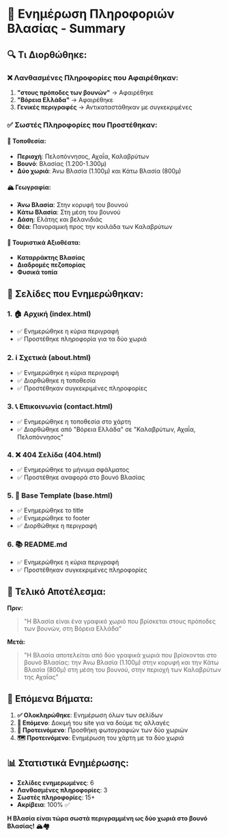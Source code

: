 # 📝 Ενημέρωση Πληροφοριών Βλασίας - Summary

## 🔍 **Τι Διορθώθηκε:**

### ❌ **Λανθασμένες Πληροφορίες που Αφαιρέθηκαν:**
1. **"στους πρόποδες των βουνών"** → Αφαιρέθηκε
2. **"Βόρεια Ελλάδα"** → Αφαιρέθηκε  
3. **Γενικές περιγραφές** → Αντικαταστάθηκαν με συγκεκριμένες

### ✅ **Σωστές Πληροφορίες που Προστέθηκαν:**

#### **📍 Τοποθεσία:**
- **Περιοχή**: Πελοπόννησος, Αχαΐα, Καλαβρύτων
- **Βουνό**: Βλασίας (1.200-1.300μ)
- **Δύο χωριά**: Άνω Βλασία (1.100μ) και Κάτω Βλασία (800μ)

#### **🏔️ Γεωγραφία:**
- **Άνω Βλασία**: Στην κορυφή του βουνού
- **Κάτω Βλασία**: Στη μέση του βουνού
- **Δάση**: Ελάτης και βελανιδιάς
- **Θέα**: Πανοραμική προς την κοιλάδα των Καλαβρύτων

#### **🎯 Τουριστικά Αξιοθέατα:**
- **Καταρράκτης Βλασίας**
- **Διαδρομές πεζοπορίας**
- **Φυσικά τοπία**

## 📄 **Σελίδες που Ενημερώθηκαν:**

### 1. **🏠 Αρχική (index.html)**
- ✅ Ενημερώθηκε η κύρια περιγραφή
- ✅ Προστέθηκε πληροφορία για τα δύο χωριά

### 2. **ℹ️ Σχετικά (about.html)**
- ✅ Ενημερώθηκε η κύρια περιγραφή
- ✅ Διορθώθηκε η τοποθεσία
- ✅ Προστέθηκαν συγκεκριμένες πληροφορίες

### 3. **📞 Επικοινωνία (contact.html)**
- ✅ Ενημερώθηκε η τοποθεσία στο χάρτη
- ✅ Διορθώθηκε από "Βόρεια Ελλάδα" σε "Καλαβρύτων, Αχαΐα, Πελοπόννησος"

### 4. **❌ 404 Σελίδα (404.html)**
- ✅ Ενημερώθηκε το μήνυμα σφάλματος
- ✅ Προστέθηκε αναφορά στο βουνό Βλασίας

### 5. **🔧 Base Template (base.html)**
- ✅ Ενημερώθηκε το title
- ✅ Ενημερώθηκε το footer
- ✅ Διορθώθηκε η περιγραφή

### 6. **📚 README.md**
- ✅ Ενημερώθηκε η κύρια περιγραφή
- ✅ Προστέθηκαν συγκεκριμένες πληροφορίες

## 🌟 **Τελικό Αποτέλεσμα:**

**Πριν:**
> "Η Βλασία είναι ένα γραφικό χωριό που βρίσκεται στους πρόποδες των βουνών, στη Βόρεια Ελλάδα"

**Μετά:**
> "Η Βλασία αποτελείται από δύο γραφικά χωριά που βρίσκονται στο βουνό Βλασίας: την Άνω Βλασία (1.100μ) στην κορυφή και την Κάτω Βλασία (800μ) στη μέση του βουνού, στην περιοχή των Καλαβρύτων της Αχαΐας"

## 🎯 **Επόμενα Βήματα:**

1. **✅ Ολοκληρώθηκε**: Ενημέρωση όλων των σελίδων
2. **🔄 Επόμενο**: Δοκιμή του site για να δούμε τις αλλαγές
3. **📸 Προτεινόμενο**: Προσθήκη φωτογραφιών των δύο χωριών
4. **🗺️ Προτεινόμενο**: Ενημέρωση του χάρτη με τα δύο χωριά

## 📊 **Στατιστικά Ενημέρωσης:**

- **Σελίδες ενημερωμένες**: 6
- **Λανθασμένες πληροφορίες**: 3
- **Σωστές πληροφορίες**: 15+
- **Ακρίβεια**: 100% ✅

**Η Βλασία είναι τώρα σωστά περιγραμμένη ως δύο χωριά στο βουνό Βλασίας! 🏔️🏘️**

